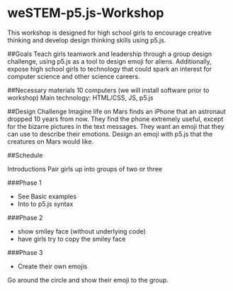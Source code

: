 # weSTEM-p5.js-Workshop
This workshop is designed for high school girls to encourage creative thinking and develop design thinking skills using p5.js.

##Goals
Teach girls teamwork and leadership through a group design challenge, using p5.js as a tool to design emoji for aliens. Additionally, expose high school girls to technology that could spark an interest for computer science and other science careers.   


##Necessary materials
10 computers (we will install software prior to workshop)
Main technology: HTML/CSS, JS, p5.js


##Design Challenge
Imagine life on Mars finds an iPhone that an astronaut dropped 10 years from now. They find the phone extremely useful, except for the bizarre pictures in the text messages. They want an emoji that they can use to describe their emotions. Design an emoji with p5.js that the creatures on Mars would like.

##Schedule

Introductions
Pair girls up into groups of two or three

###Phase 1
- See Basic examples
- Into to p5.js syntax

###Phase 2
- show smiley face (without underlying code)
- have girls try to copy the smiley face

###Phase 3
- Create their own emojis

Go around the circle and show their emoji to the group. 
